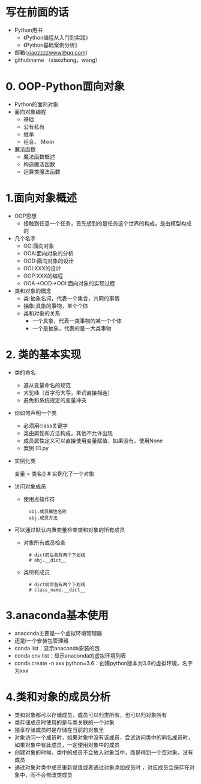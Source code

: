 # 写在前面的话
- Python用书
    - 《Python编程从入门到实践》
    - 《Python基础案例分析》
- 邮箱(xiaozzzzwww@qq.com)
- githubname （xiaozhong，wang）
 
# 0. OOP-Python面向对象
- Python的面向对象
- 面向对象编程
    - 基础
    - 公有私有
    - 继承
    - 组合、 Mixin
- 魔法函数
    - 魔法函数概述
    - 构造魔法函数
    - 运算类魔法函数

# 1.面向对象概述
- OOP思想
    - 接触到任意一个任务，首先想到的是任务这个世界的构成，是由模型构成的
- 几个名字
    -  OO:面向对象
    -  OOA:面向对象的分析
    -  OOD:面向对象的设计
    -  OOI:XXX的设计
    -  OOP:XXX的编程
    -  OOA->OOD->OOI:面向对象的实现过程
- 类和对象的概念
    - 类:抽象名词，代表一个集合，共同的事情
    - 抽象:具象的事物，单个个体
    - 类和对象的关系
        - 一个具象，代表一类事物的某一个个体
        - 一个是抽象，代表的是一大类事物

# 2. 类的基本实现
- 类的命名
    - 遵从变量命名的规范
    - 大驼峰（首字母大写，单词直接相连）
    - 避免和系统规定的变量冲突
- 你如何声明一个类
    - 必须用class关键字
    - 类由属性和方法构成，其他不允许出现
    - 成员属性定义可以直接使用变量赋值，如果没有，使用None
    - 案例 01.py
- 实例化类
    
    变量 = 类名()   # 实例化了一个对象
- 访问对象成员
    - 使用点操作符
    
            obj.成员属性名称
            obj.成员方法
- 可以通过默认内置变量检查类和对象的所有成员
    - 对象所有成员检查
    
            # dict前后各有两个下划线
            # obj.__dict__
    - 类所有成员
    
            # dict前后各有两个下划线
            # class_name.__dict__
            
            
              
# 3.anaconda基本使用
- anaconda主要是一个虚拟环境管理器
- 还是i一个安装包管理器
- conda list：显示anaconda安装的包
- conda env list：显示anaconda的虚拟环境列表
- conda create -n xxx python=3.6：创建python版本为3.6的虚拟环境，名字为xxx

# 4.类和对象的成员分析
- 类和对象都可以存储成员，成员可以归类所有，也可以归对象所有
- 类存储成员时使用的是与类关联的一个对象
- 独享存储成员时是存储在当前的对象里
- 对象访问一个成员时，如果对象中没有该成员，尝试访问类中的同名成员时，
    如果对象中有此成员，一定使用对象中的成员
- 创建对象的时候，类中的成员不会放入对象当中，而是得到一个空对象，没有成员
- 通过对象对类中成员重新赋值或者通过对象添加成员时   ，对应成员会保存在对象中，而不会修改类成员
 